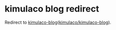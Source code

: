 # kimulaco blog redirect

Redirect to [kimulaco-blog](https://kimulaco.com/)([kimulaco/kimulaco-blog](https://github.com/kimulaco/kimulaco-blog)).
